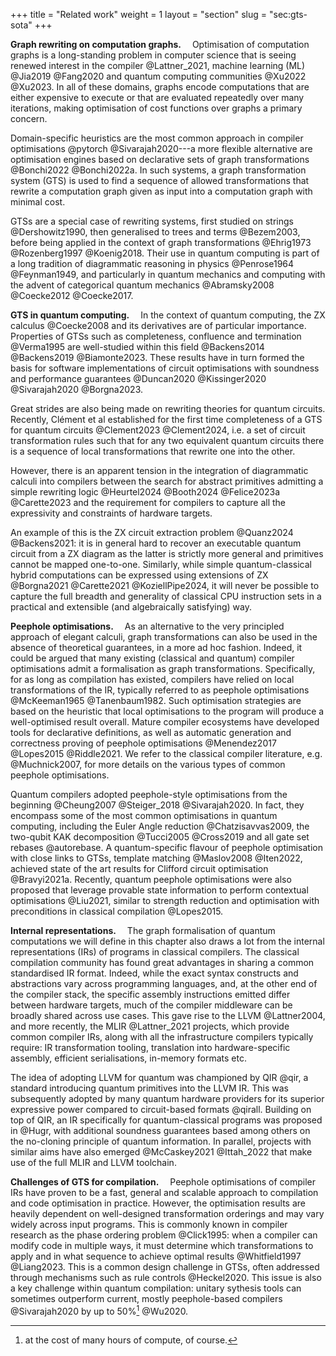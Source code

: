 +++
title = "Related work"
weight = 1
layout = "section"
slug = "sec:gts-sota"
+++

**Graph rewriting on computation graphs.**&emsp;
Optimisation of computation graphs is a long-standing problem in computer science
that is seeing renewed interest in the compiler @Lattner_2021,
machine learning (ML) @Jia2019 @Fang2020
and quantum computing communities @Xu2022 @Xu2023.
In all of these domains, graphs encode computations that are either expensive to execute or that are
evaluated repeatedly over many iterations,
making optimisation of cost functions over graphs a primary concern.

Domain-specific heuristics are the most common approach in compiler
optimisations @pytorch @Sivarajah2020&#x200B;---a more
flexible alternative are optimisation engines based on declarative sets of
graph transformations @Bonchi2022 @Bonchi2022a.
In such systems,
a graph transformation system (GTS) is used to find a sequence of allowed transformations that rewrite
a computation graph given as input
into a computation graph with minimal cost.

GTSs are a special case of rewriting systems, first studied on
strings @Dershowitz1990, then
generalised to trees and terms @Bezem2003, before being applied
in the context of graph transformations @Ehrig1973 @Rozenberg1997 @Koenig2018.
Their use in quantum computing is part of a long tradition of diagrammatic
reasoning in physics @Penrose1964 @Feynman1949, and particularly in
quantum mechanics and computing with the advent of categorical quantum
mechanics @Abramsky2008 @Coecke2012 @Coecke2017.

**GTS in quantum computing.**&emsp;
In the context of quantum computing, the ZX calculus @Coecke2008 and its
derivatives are of particular importance.
Properties of GTSs such as completeness, confluence and termination @Verma1995
are well-studied within this field @Backens2014 @Backens2019 @Biamonte2023.
These results have in turn formed the basis for software implementations of
circuit optimisations with soundness and performance
guarantees @Duncan2020 @Kissinger2020 @Sivarajah2020 @Borgna2023.

Great strides are also being made on rewriting theories for quantum circuits.
Recently, Clément et al established for the first time completeness of a GTS
for quantum circuits @Clement2023 @Clement2024,
i.e. a set of circuit transformation rules such that for any two
equivalent quantum circuits
there is a sequence of local transformations that rewrite one into the other.

However, there is an apparent tension in the integration of
diagrammatic calculi into compilers
between the search for abstract primitives admitting a simple rewriting
logic @Heurtel2024 @Booth2024 @Felice2023a @Carette2023
and the requirement for compilers to capture all the expressivity and constraints of
hardware targets.

An example of this is the ZX circuit extraction problem @Quanz2024 @Backens2021&#x200B;:
it is in general hard to recover an executable quantum circuit from a ZX
diagram as the latter is strictly more general and primitives cannot be mapped
one-to-one.
Similarly, while simple quantum-classical hybrid computations can be expressed
using extensions of ZX @Borgna2021 @Carette2021 @KoziellPipe2024, it will
never be possible to capture the full breadth and generality of classical CPU
instruction sets in a practical and extensible (and algebraically satisfying) way.

**Peephole optimisations.**&emsp;
As an alternative to the very principled approach of elegant calculi, graph transformations
can also be used in the absence of theoretical guarantees, in a more ad hoc fashion.
Indeed, it could be argued that many existing (classical and quantum) compiler
optimisations admit a formalisation as graph transformations.
Specifically, for as long as compilation has existed, compilers
have relied on local transformations of the IR, typically referred to
as peephole optimisations @McKeeman1965 @Tanenbaum1982.
Such optimisation strategies are based on the heuristic that local
optimisations to the program will produce a well-optimised result overall.
Mature compiler ecosystems have developed tools for declarative definitions,
as well as automatic generation and correctness proving of peephole
optimisations @Menendez2017 @Lopes2015 @Riddle2021.
We refer to the classical compiler literature, e.g. @Muchnick2007, for more details
on the various types of common peephole optimisations.

Quantum compilers adopted peephole-style optimisations from the
beginning @Cheung2007 @Steiger_2018 @Sivarajah2020.
In fact, they encompass some of the most common optimisations in quantum
computing, including the Euler Angle reduction @Chatzisavvas2009,
the two-qubit KAK decomposition @Tucci2005 @Cross2019
and all gate set rebases @autorebase.
A quantum-specific flavour of peephole optimisation with close links to GTSs,
template matching @Maslov2008 @Iten2022, achieved
state of the art results for Clifford circuit optimisation @Bravyi2021a.
Recently, quantum peephole optimisations were also proposed that leverage
provable state information to perform contextual optimisations @Liu2021,
similar to strength reduction and optimisation with preconditions in classical
compilation @Lopes2015.


**Internal representations.**&emsp;
The graph formalisation of quantum computations we will define
in this chapter also draws a lot from the
internal representations (IRs) of programs in classical compilers.
The classical compilation community has found great advantages in
sharing a common standardised IR format. Indeed, while the exact
syntax constructs and abstractions vary across programming languages,
and, at the other end of the compiler stack, the specific assembly
instructions emitted differ between hardware targets, much of the
compiler middleware can be broadly shared across use cases.
This gave rise to the LLVM @Lattner2004, and more recently,
the MLIR @Lattner_2021 projects, which provide common compiler IRs,
along with all the infrastructure compilers typically require:
IR transformation tooling, translation into hardware-specific
assembly, efficient serialisations, in-memory formats etc.

The idea of adopting LLVM for quantum was championed by QIR @qir, a standard
introducing quantum primitives into the LLVM IR.
This was subsequently adopted by many quantum hardware providers for its
superior expressive power compared to circuit-based formats @qirall.
Building on top of QIR, an IR specifically for quantum-classical programs was
proposed in @Hugr, with additional soundness guarantees based among others
on the no-cloning principle of quantum information.
In parallel, projects with similar aims have also emerged @McCaskey2021 @Ittah_2022
that make use of the full MLIR and LLVM toolchain.

**Challenges of GTS for compilation.**&emsp;
Peephole optimisations of compiler IRs have proven to be a fast, general and scalable
approach to compilation and code optimisation in practice.
However, the optimisation results
are heavily dependent on well-designed transformation orderings and may vary
widely across input programs.
This is commonly known in compiler research as the phase ordering
problem @Click1995&#x200B;:
when a compiler can modify code in multiple ways, it must determine
which transformations to apply and in what sequence to achieve
optimal results @Whitfield1997 @Liang2023.
This is a common design challenge in GTSs, often addressed through
mechanisms such as rule controls @Heckel2020.
This issue is also a key challenge within quantum compilation:
unitary sythesis tools can sometimes outperform current, mostly peephole-based
compilers @Sivarajah2020
by up to 50%[^cost] @Wu2020.
[^cost]: at the cost of many hours of compute, of course.
